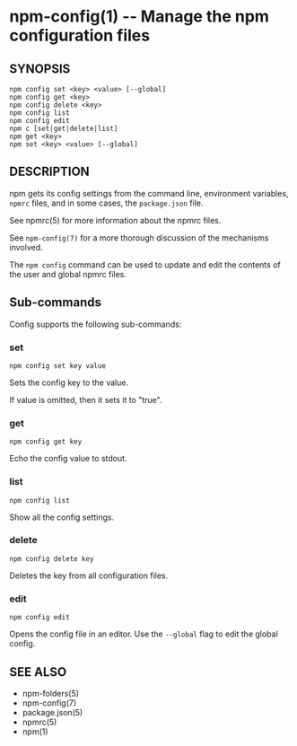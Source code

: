 npm-config(1) -- Manage the npm configuration files
===================================================








































































<extoc></extoc>

## SYNOPSIS

    npm config set <key> <value> [--global]
    npm config get <key>
    npm config delete <key>
    npm config list
    npm config edit
    npm c [set|get|delete|list]
    npm get <key>
    npm set <key> <value> [--global]

## DESCRIPTION

npm gets its config settings from the command line, environment
variables, `npmrc` files, and in some cases, the `package.json` file.

See npmrc(5) for more information about the npmrc files.

See `npm-config(7)` for a more thorough discussion of the mechanisms
involved.

The `npm config` command can be used to update and edit the contents
of the user and global npmrc files.

## Sub-commands

Config supports the following sub-commands:

### set

    npm config set key value

Sets the config key to the value.

If value is omitted, then it sets it to "true".

### get

    npm config get key

Echo the config value to stdout.

### list

    npm config list

Show all the config settings.

### delete

    npm config delete key

Deletes the key from all configuration files.

### edit

    npm config edit

Opens the config file in an editor.  Use the `--global` flag to edit the
global config.

## SEE ALSO

* npm-folders(5)
* npm-config(7)
* package.json(5)
* npmrc(5)
* npm(1)
